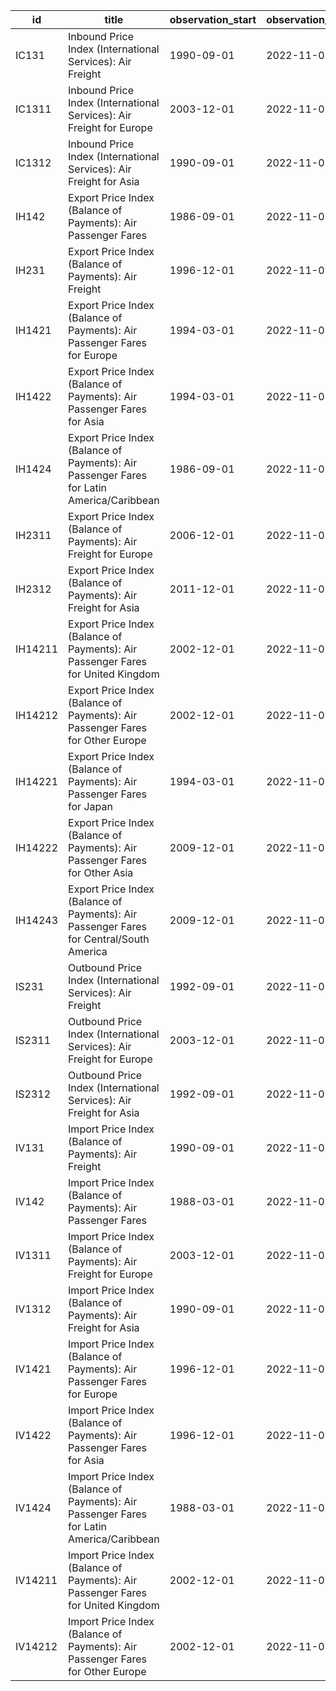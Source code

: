 | id      | title                                                                                     | observation_start   | observation_end   |
|---------|-------------------------------------------------------------------------------------------|---------------------|-------------------|
| IC131   | Inbound Price Index (International Services): Air Freight                                 | 1990-09-01          | 2022-11-01        |
| IC1311  | Inbound Price Index (International Services): Air Freight for Europe                      | 2003-12-01          | 2022-11-01        |
| IC1312  | Inbound Price Index (International Services): Air Freight for Asia                        | 1990-09-01          | 2022-11-01        |
| IH142   | Export Price Index (Balance of Payments): Air Passenger Fares                             | 1986-09-01          | 2022-11-01        |
| IH231   | Export Price Index (Balance of Payments): Air Freight                                     | 1996-12-01          | 2022-11-01        |
| IH1421  | Export Price Index (Balance of Payments): Air Passenger Fares for Europe                  | 1994-03-01          | 2022-11-01        |
| IH1422  | Export Price Index (Balance of Payments): Air Passenger Fares for Asia                    | 1994-03-01          | 2022-11-01        |
| IH1424  | Export Price Index (Balance of Payments): Air Passenger Fares for Latin America/Caribbean | 1986-09-01          | 2022-11-01        |
| IH2311  | Export Price Index (Balance of Payments): Air Freight for Europe                          | 2006-12-01          | 2022-11-01        |
| IH2312  | Export Price Index (Balance of Payments): Air Freight for Asia                            | 2011-12-01          | 2022-11-01        |
| IH14211 | Export Price Index (Balance of Payments): Air Passenger Fares for United Kingdom          | 2002-12-01          | 2022-11-01        |
| IH14212 | Export Price Index (Balance of Payments): Air Passenger Fares for Other Europe            | 2002-12-01          | 2022-11-01        |
| IH14221 | Export Price Index (Balance of Payments): Air Passenger Fares for Japan                   | 1994-03-01          | 2022-11-01        |
| IH14222 | Export Price Index (Balance of Payments): Air Passenger Fares for Other Asia              | 2009-12-01          | 2022-11-01        |
| IH14243 | Export Price Index (Balance of Payments): Air Passenger Fares for Central/South America   | 2009-12-01          | 2022-11-01        |
| IS231   | Outbound Price Index (International Services): Air Freight                                | 1992-09-01          | 2022-11-01        |
| IS2311  | Outbound Price Index (International Services): Air Freight for Europe                     | 2003-12-01          | 2022-11-01        |
| IS2312  | Outbound Price Index (International Services): Air Freight for Asia                       | 1992-09-01          | 2022-11-01        |
| IV131   | Import Price Index (Balance of Payments): Air Freight                                     | 1990-09-01          | 2022-11-01        |
| IV142   | Import Price Index (Balance of Payments): Air Passenger Fares                             | 1988-03-01          | 2022-11-01        |
| IV1311  | Import Price Index (Balance of Payments): Air Freight for Europe                          | 2003-12-01          | 2022-11-01        |
| IV1312  | Import Price Index (Balance of Payments): Air Freight for Asia                            | 1990-09-01          | 2022-11-01        |
| IV1421  | Import Price Index (Balance of Payments): Air Passenger Fares for Europe                  | 1996-12-01          | 2022-11-01        |
| IV1422  | Import Price Index (Balance of Payments): Air Passenger Fares for Asia                    | 1996-12-01          | 2022-11-01        |
| IV1424  | Import Price Index (Balance of Payments): Air Passenger Fares for Latin America/Caribbean | 1988-03-01          | 2022-11-01        |
| IV14211 | Import Price Index (Balance of Payments): Air Passenger Fares for United Kingdom          | 2002-12-01          | 2022-11-01        |
| IV14212 | Import Price Index (Balance of Payments): Air Passenger Fares for Other Europe            | 2002-12-01          | 2022-11-01        |